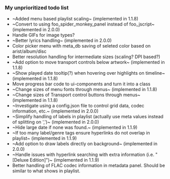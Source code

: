 ### My unprioritized todo list

* ~Added menu based playlist scaling~ (implemented in 1.1.8)
* ~Convert to using foo_spider_monkey_panel instead of foo_jscript~ (implemented in 2.0.0)
* Handle GIFs for image types?
* ~Better lyrics handling~ (implemented in 2.0.0)
* Color picker menu with meta_db saving of seleted color based on arist/album/disc
* Better resolution handling for intermediate sizes (scaling? DPI based?)
* ~Add option to move transport controls below artwork~ (implemented in 1.1.8)
* ~Show played date tooltip(?) when hovering over highlights on timeline~ (implemented in 1.1.8)
* Move progress bar code to ui-components and turn it into a class
* ~Change sizes of menu fonts through menus~ (implemented in 1.1.8)
* ~Change sizes of Transport control buttons through menus~ (implemented in 1.1.8)
* ~Investigate using a config.json file to control grid data, codec information, etc.~ (implemented in 2.0.0)
* ~Simplify handling of labels in playlist (actually use meta values instead of splitting on ',')~ (implemented in 2.0.0)
* ~Hide large date if none was found.~ (implemented in 1.1.9)
* ~If too many label/genre tags ensure hyperlinks do not overlap in playlist~ (implemented in 1.1.9)
* ~Add option to draw labels directly on background~ (implemented in 2.0.0)
* ~Handle issues with hyperlink searching with extra information (i.e. "[Deluxe Edition]")~ (implemented in 1.1.9)
* Better handling of FLAC codec information in metadata panel. Should be similar to what shows in playlist.